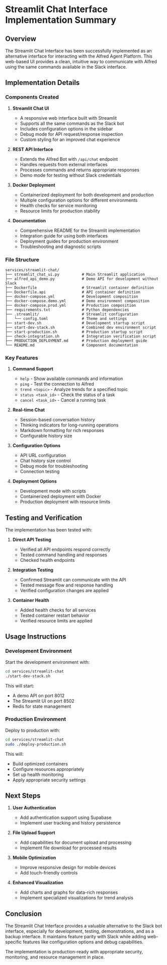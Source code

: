 # Streamlit Chat Interface Implementation Summary

## Overview

The Streamlit Chat Interface has been successfully implemented as an alternative interface for interacting with the Alfred Agent Platform. This web-based UI provides a clean, intuitive way to communicate with Alfred using the same commands available in the Slack interface.

## Implementation Details

### Components Created

1. **Streamlit Chat UI**
   - A responsive web interface built with Streamlit
   - Supports all the same commands as the Slack bot
   - Includes configuration options in the sidebar
   - Debug mode for API request/response inspection
   - Custom styling for an improved chat experience

2. **REST API Interface**
   - Extends the Alfred Bot with `/api/chat` endpoint
   - Handles requests from external interfaces
   - Processes commands and returns appropriate responses
   - Demo mode for testing without Slack credentials

3. **Docker Deployment**
   - Containerized deployment for both development and production
   - Multiple configuration options for different environments
   - Health checks for service monitoring
   - Resource limits for production stability

4. **Documentation**
   - Comprehensive README for the Streamlit implementation
   - Integration guide for using both interfaces
   - Deployment guides for production environment
   - Troubleshooting and diagnostic scripts

### File Structure

```
services/streamlit-chat/
├── streamlit_chat_ui.py          # Main Streamlit application
├── alfred_api_demo.py            # Demo API for development without Slack
├── Dockerfile                    # Streamlit container definition
├── Dockerfile.api                # API container definition
├── docker-compose.yml            # Development composition
├── docker-compose.demo.yml       # Demo environment composition
├── docker-compose.prod.yml       # Production composition
├── requirements.txt              # Python dependencies
├── .streamlit/                   # Streamlit configuration
│   └── config.toml               # Theme and settings
├── start-dev.sh                  # Development startup script
├── start-dev-stack.sh            # Combined dev environment script
├── start-production.sh           # Production startup script
├── check-integration.sh          # Integration verification script
├── PRODUCTION_DEPLOYMENT.md      # Production deployment guide
└── README.md                     # Component documentation
```

### Key Features

1. **Command Support**
   - `help` - Show available commands and information
   - `ping` - Test the connection to Alfred
   - `trend <topic>` - Analyze trends for a specified topic
   - `status <task_id>` - Check the status of a task
   - `cancel <task_id>` - Cancel a running task

2. **Real-time Chat**
   - Session-based conversation history
   - Thinking indicators for long-running operations
   - Markdown formatting for rich responses
   - Configurable history size

3. **Configuration Options**
   - API URL configuration
   - Chat history size control
   - Debug mode for troubleshooting
   - Connection testing

4. **Deployment Options**
   - Development mode with scripts
   - Containerized deployment with Docker
   - Production deployment with resource limits

## Testing and Verification

The implementation has been tested with:

1. **Direct API Testing**
   - Verified all API endpoints respond correctly
   - Tested command handling and responses
   - Checked health endpoints

2. **Integration Testing**
   - Confirmed Streamlit can communicate with the API
   - Tested message flow and response handling
   - Verified configuration changes are applied

3. **Container Health**
   - Added health checks for all services
   - Tested container restart behavior
   - Verified resource limits are applied

## Usage Instructions

### Development Environment

Start the development environment with:

```bash
cd services/streamlit-chat
./start-dev-stack.sh
```

This will start:
- A demo API on port 8012
- The Streamlit UI on port 8502
- Redis for state management

### Production Environment

Deploy to production with:

```bash
cd services/streamlit-chat
sudo ./deploy-production.sh
```

This will:
- Build optimized containers
- Configure resources appropriately
- Set up health monitoring
- Apply appropriate security settings

## Next Steps

1. **User Authentication**
   - Add authentication support using Supabase
   - Implement user tracking and history persistence

2. **File Upload Support**
   - Add capabilities for document upload and processing
   - Implement file download for processed results

3. **Mobile Optimization**
   - Improve responsive design for mobile devices
   - Add touch-friendly controls

4. **Enhanced Visualization**
   - Add charts and graphs for data-rich responses
   - Implement specialized visualizations for trend analysis

## Conclusion

The Streamlit Chat Interface provides a valuable alternative to the Slack bot interface, especially for development, testing, demonstrations, and as a backup interface. It maintains feature parity with Slack while adding web-specific features like configuration options and debug capabilities.

The implementation is production-ready with appropriate security, monitoring, and resource management in place.